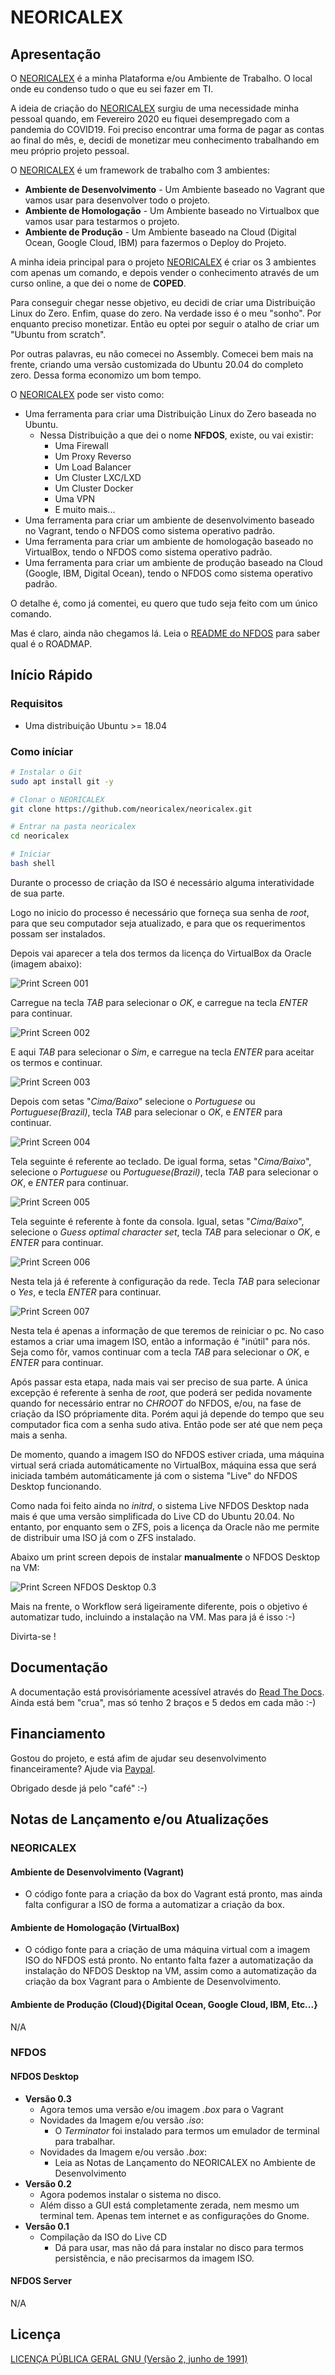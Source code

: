 # NEORICALEX

## Apresentação

O [NEORICALEX](https://neoricalex.com.br) é a minha Plataforma e/ou Ambiente de Trabalho. O local onde eu condenso tudo o que eu sei fazer em TI.

A ideia de criação do [NEORICALEX](https://neoricalex.com.br) surgiu de uma necessidade minha pessoal quando, em Fevereiro 2020 eu fiquei desempregado com a pandemia do COVID19. Foi preciso encontrar uma forma de pagar as contas ao final do mês, e, decidi de monetizar meu conhecimento trabalhando em meu próprio projeto pessoal.

O [NEORICALEX](https://neoricalex.com.br) é um framework de trabalho com 3 ambientes:
* **Ambiente de Desenvolvimento** - Um Ambiente baseado no Vagrant que vamos usar para desenvolver todo o projeto.
* **Ambiente de Homologação** - Um Ambiente baseado no Virtualbox que vamos usar para testarmos o projeto.
* **Ambiente de Produção** - Um Ambiente baseado na Cloud (Digital Ocean, Google Cloud, IBM) para fazermos o Deploy do Projeto.

A minha ideia principal para o projeto [NEORICALEX](https://neoricalex.com.br) é criar os 3 ambientes com apenas um comando, e depois vender o conhecimento através de um curso online, a que dei o nome de **COPED**.

Para conseguir chegar nesse objetivo, eu decidi de criar uma Distribuição Linux do Zero. Enfim, quase do zero. Na verdade isso é o meu "sonho". Por enquanto preciso monetizar. Então eu optei por seguir o atalho de criar um "Ubuntu from scratch".

Por outras palavras, eu não comecei no Assembly. Comecei bem mais na frente, criando uma versão customizada do Ubuntu 20.04 do completo zero. Dessa forma economizo um bom tempo.

O [NEORICALEX](https://neoricalex.com.br) pode ser visto como:

* Uma ferramenta para criar uma Distribuição Linux do Zero baseada no Ubuntu.
    * Nessa Distribuição a que dei o nome **NFDOS**, existe, ou vai existir:
        * Uma Firewall
        * Um Proxy Reverso
        * Um Load Balancer
        * Um Cluster LXC/LXD
        * Um Cluster Docker
        * Uma VPN
        * E muito mais...
* Uma ferramenta para criar um ambiente de desenvolvimento baseado no Vagrant, tendo o NFDOS como sistema operativo padrão.
* Uma ferramenta para criar um ambiente de homologação baseado no VirtualBox, tendo o NFDOS como sistema operativo padrão.
* Uma ferramenta para criar um ambiente de produção baseado na Cloud (Google, IBM, Digital Ocean), tendo o NFDOS como sistema operativo padrão.

O detalhe é, como já comentei, eu quero que tudo seja feito com um único comando.
    
Mas é claro, ainda não chegamos lá. Leia o [README do NFDOS](./dev/nfdos/iso/README.md) para saber qual é o ROADMAP.

## Início Rápido

### Requisitos

* Uma distribuição Ubuntu >= 18.04

### Como iníciar

```bash
# Instalar o Git
sudo apt install git -y

# Clonar o NEORICALEX
git clone https://github.com/neoricalex/neoricalex.git

# Entrar na pasta neoricalex
cd neoricalex

# Iniciar
bash shell
```
Durante o processo de criação da ISO é necessário alguma interatividade de sua parte.

Logo no inicio do processo é necessário que forneça sua senha de *root*, para que seu computador seja atualizado, e para que os requerimentos possam ser instalados.

Depois vai aparecer a tela dos termos da licença do VirtualBox da Oracle (imagem abaixo):

![Print Screen 001](./docs/imagens/001.png)

Carregue na tecla *TAB* para selecionar o *OK*, e carregue na tecla *ENTER* para continuar.

![Print Screen 002](./docs/imagens/002.png)

E aqui *TAB* para selecionar o *Sim*, e carregue na tecla *ENTER* para aceitar os termos e continuar.

![Print Screen 003](./docs/imagens/003.png)

Depois com setas "*Cima/Baixo*" selecione o *Portuguese* ou *Portuguese(Brazil)*, tecla *TAB* para selecionar o *OK*, e *ENTER* para continuar.

![Print Screen 004](./docs/imagens/004.png)

Tela seguinte é referente ao teclado. De igual forma, setas "*Cima/Baixo*", selecione o *Portuguese* ou *Portuguese(Brazil)*, tecla *TAB* para selecionar o *OK*, e *ENTER* para continuar.

![Print Screen 005](./docs/imagens/005.png)

Tela seguinte é referente à fonte da consola. Igual, setas "*Cima/Baixo*", selecione o *Guess optimal character set*, tecla *TAB* para selecionar o *OK*, e *ENTER* para continuar.

![Print Screen 006](./docs/imagens/006.png)

Nesta tela já é referente à configuração da rede. Tecla *TAB* para selecionar o *Yes*, e tecla *ENTER* para continuar.

![Print Screen 007](./docs/imagens/007.png)

Nesta tela é apenas a informação de que teremos de reiniciar o pc. No caso estamos a criar uma imagem ISO, então a informação é "inútil" para nós. Seja como fôr, vamos continuar com a tecla *TAB* para selecionar o *OK*, e *ENTER* para continuar.

Após passar esta etapa, nada mais vai ser preciso de sua parte. A única excepção é referente à senha de *root*, que poderá ser pedida novamente quando for necessário entrar no *CHROOT* do NFDOS, e/ou, na fase de criação da ISO própriamente dita. Porém aqui já depende do tempo que seu computador fica com a senha sudo ativa. Então pode ser até que nem peça mais a senha.

De momento, quando a imagem ISO do NFDOS estiver criada, uma máquina virtual será criada automáticamente no VirtualBox, máquina essa que será iniciada também automáticamente já com o sistema "Live" do NFDOS Desktop funcionando.

Como nada foi feito ainda no *initrd*, o sistema Live NFDOS Desktop nada mais é que uma versão simplificada do Live CD do Ubuntu 20.04. No entanto, por enquanto sem o ZFS, pois a licença da Oracle não me permite de distribuir uma ISO já com o ZFS instalado.

Abaixo um print screen depois de instalar **manualmente** o NFDOS Desktop na VM:

![Print Screen NFDOS Desktop 0.3](./docs/imagens/nfdos-0.3.png)

Mais na frente, o Workflow será ligeiramente diferente, pois o objetivo é automatizar tudo, incluindo a instalação na VM. Mas para já é isso :-)

Divirta-se !

## Documentação

A documentação está provisóriamente acessível através do [Read The Docs](https://neoricalex.readthedocs.io). Ainda está bem "crua", mas só tenho 2 braços e 5 dedos em cada mão :-)

## Financiamento

Gostou do projeto, e está afim de ajudar seu desenvolvimento financeiramente?
Ajude via [Paypal](https://www.paypal.me/AleexFL).

Obrigado desde já pelo "café" :-)

## Notas de Lançamento e/ou Atualizações

### NEORICALEX

#### Ambiente de Desenvolvimento (Vagrant)
* O código fonte para a criação da box do Vagrant está pronto, mas ainda falta configurar a ISO de forma a automatizar a criação da box.

#### Ambiente de Homologação (VirtualBox)
* O código fonte para a criação de uma máquina virtual com a imagem ISO do NFDOS está pronto. No entanto falta fazer a automatização da instalação do NFDOS Desktop na VM, assim como a automatização da criação da box Vagrant para o Ambiente de Desenvolvimento.

#### Ambiente de Produção (Cloud){Digital Ocean, Google Cloud, IBM, Etc...}
N/A

### NFDOS

#### NFDOS Desktop
* **Versão 0.3**
    * Agora temos uma versão e/ou imagem *.box* para o Vagrant
    * Novidades da Imagem e/ou versão *.iso*:
        * O *Terminator* foi instalado para termos um emulador de terminal para trabalhar.
    * Novidades da Imagem e/ou versão *.box*:
        * Leia as Notas de Lançamento do NEORICALEX no Ambiente de Desenvolvimento
* **Versão 0.2**
    * Agora podemos instalar o sistema no disco.
    * Além disso a GUI está completamente zerada, nem mesmo um terminal tem. Apenas tem internet e as configurações do Gnome.
* **Versão 0.1**
    * Compilação da ISO do Live CD
        * Dá para usar, mas não dá para instalar no disco para termos persistência, e não precisarmos da imagem ISO.
#### NFDOS Server
N/A

## Licença

[LICENÇA PÚBLICA GERAL GNU (Versão 2, junho de 1991)](./LICENSE)
